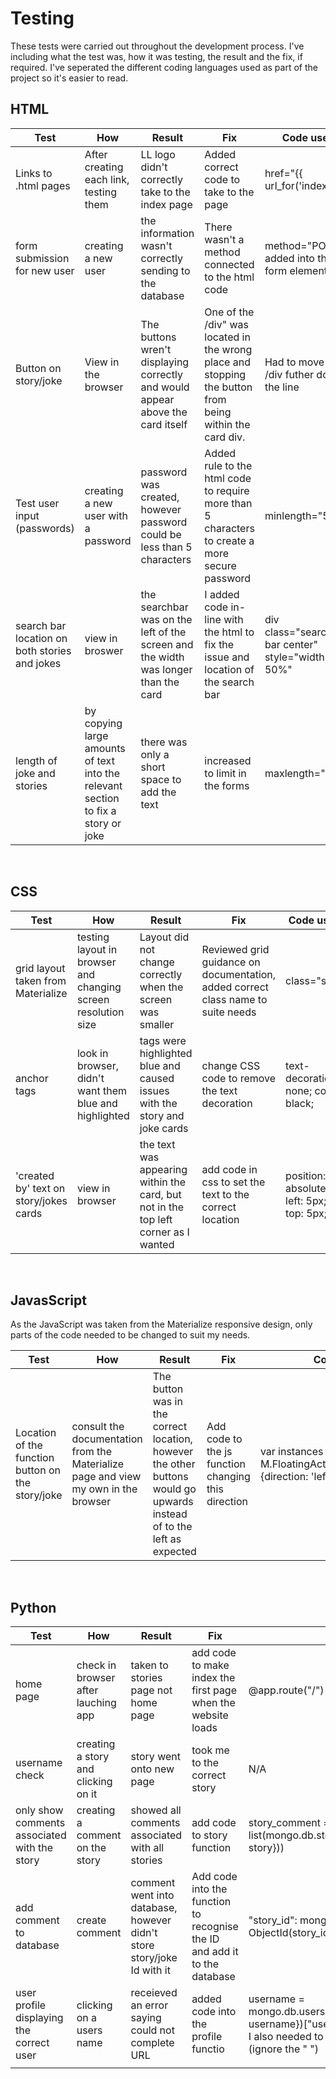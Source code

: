 # Testing

These tests were carried out throughout the development process. I've including what the test was, how it was testing, the result and the fix, if required. I've seperated the different coding languages used as part of the project so it's easier to read.

## HTML

| Test                                          | How                                                                               | Result                                                                             | Fix                                                                                                     | Code used                                        |
| --------------------------------------------- | --------------------------------------------------------------------------------- | ---------------------------------------------------------------------------------- | ------------------------------------------------------------------------------------------------------- | ------------------------------------------------ |
| Links to .html pages                          | After creating each link, testing them                                            | LL logo didn't correctly take to the index page                                    | Added correct code to take to the page                                                                  | href="{{ url_for('index') }}"                    |
| form submission for new user                  | creating a new user                                                               | the information wasn't correctly sending to the database                           | There wasn't a method connected to the html code                                                        | method="POST" added into the form element        |
| Button on story/joke                          | View in the browser                                                               | The buttons wren't displaying correctly and would appear above the card itself     | One of the /div" was located in the wrong place and stopping the button from being within the card div. | Had to move the /div futher down the line        |
| Test user input (passwords)                   | creating a new user with a password                                               | password was created, however password could be less than 5 characters             | Added rule to the html code to require more than 5 characters to create a more secure password          | minlength="5"                                    |
| search bar location on both stories and jokes | view in broswer                                                                   | the searchbar was on the left of the screen and the width was longer than the card | I added code in-line with the html to fix the issue and location of the search bar                      | div class="search-bar center" style="width: 50%" |
| length of joke and stories                    | by copying large amounts of text into the relevant section to fix a story or joke | there was only a short space to add the text                                       | increased to limit in the forms                                                                         | maxlength="600",                                 |

<br>

## CSS

| Test                                   | How                                                           | Result                                                                             | Fix                                                                              | Code used                                |
| -------------------------------------- | ------------------------------------------------------------- | ---------------------------------------------------------------------------------- | -------------------------------------------------------------------------------- | ---------------------------------------- |
| grid layout taken from Materialize     | testing layout in browser and changing screen resolution size | Layout did not change correctly when the screen was smaller                        | Reviewed grid guidance on documentation, added correct class name to suite needs | class="s12"                              |
| anchor tags                            | look in browser, didn't want them blue and highlighted        | tags were highlighted blue and caused issues with the story and joke cards         | change CSS code to remove the text decoration                                    | text-decoration: none; color: black;     |
| 'created by' text on story/jokes cards | view in browser                                               | the text was appearing within the card, but not in the top left corner as I wanted | add code in css to set the text to the correct location                          | position: absolute; left: 5px; top: 5px; |

<br>

## JavasScript

As the JavaScript was taken from the Materialize responsive design, only parts of the code needed to be changed to suit my needs.

| Test                                              | How                                                                                | Result                                                                                                                | Fix                                                 | Code used                                                            |
| ------------------------------------------------- | ---------------------------------------------------------------------------------- | --------------------------------------------------------------------------------------------------------------------- | --------------------------------------------------- | -------------------------------------------------------------------- |
| Location of the function button on the story/joke | consult the documentation from the Materialize page and view my own in the browser | The button was in the correct location, however the other buttons would go upwards instead of to the left as expected | Add code to the js function changing this direction | var instances = M.FloatingActionButton.ini(elems, {direction: 'left' |

<br>

## Python

| Test                                         | How                                 | Result                                                                 | Fix                                                                       | Code used                                                              |
| -------------------------------------------- | ----------------------------------- | ---------------------------------------------------------------------- | ------------------------------------------------------------------------- | ---------------------------------------------------------------------- |
| home page                                    | check in browser after lauching app | taken to stories page not home page                                    | add code to make index the first page when the website loads              | @app.route("/")                                                        |
| username check                               | creating a story and clicking on it | story went onto new page                                               | took me to the correct story                                              | N/A                                                                    | N/A |
| only show comments associated with the story | creating a comment on the story     | showed all comments associated with all stories                        | add code to story function                                                | story_comment = list(mongo.db.story_comment.find({'story_id': story})) |
| add comment to database                      | create comment                      | comment went into database, however didn't store story/joke Id with it | Add code into the function to recognise the ID and add it to the database | "story_id": mongo.db.stories.find_one({"_id": ObjectId(story_id)}),   |
|user profile displaying the correct user|clicking on a users name|receieved an error saying could not complete URL| added code into the profile functio|    username = mongo.db.users.find_one({"username": username})["username"]<br>I also needed to add: "/profile/<"username"> (ignore the " ")
|||||                                                                        |
